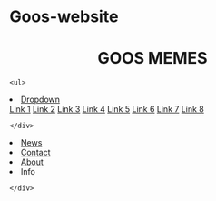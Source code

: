 # Goos-website
<html>
  <head>
    <link rel="stylesheet" href="stylesheet.css">
  </head>
  
  
  <h1 align="center">GOOS MEMES</h1>

  <body>
    
    <ul>
  <li class="dropdown">
    <a href="javascript:void(0)" class="dropbtn">Dropdown</a>
    <div class="dropdown-content">
     <div class="vertical-menu">
  <a href="#" class="active">Link 1</a>
  <a href="#">Link 2</a>
  <a href="#">Link 3</a>
  <a href="#">Link 4</a>
  <a href="#">Link 5</a>
  <a href="#">Link 6</a>
  <a href="#">Link 7</a>
  <a href="#">Link 8</a>

</div> 
      
      
    </div>
  </li>
  <li><a href="#news">News</a></li>
  <li><a href="#contact">Contact</a></li>
  <li><a href="#about">About</a></li>
   <li><a class="#about">Info</a></li>
  
  
      
      
    </div>
  </li>

</ul>
<div id="side-bar">
  
</div>

